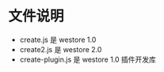 # 文件说明

* create.js  是 westore 1.0
* create2.js 是 westore 2.0
* create-plugin.js 是 westore 1.0 插件开发库